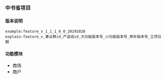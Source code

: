 ### 中书省项目

#### 版本说明

    example:feature_v_1_1_1_0_0_20191028
    explain:feature_v_事业群id_产品线id_大功能版本号_小功能版本号_修补版本号_立项日期

#### 功能模块
- 商场
- 商户